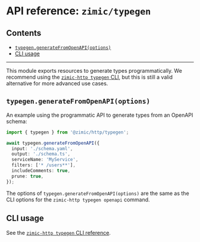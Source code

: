 # API reference: `zimic/typegen` <!-- omit from toc -->

## Contents <!-- omit from toc -->

- [`typegen.generateFromOpenAPI(options)`](#typegengeneratefromopenapioptions)
- [CLI usage](#cli-usage)

---

This module exports resources to generate types programmatically. We recommend using the
[`zimic-http typegen` CLI](cli‐zimic‐typegen), but this is still a valid alternative for more advanced use cases.

## `typegen.generateFromOpenAPI(options)`

An example using the programmatic API to generate types from an OpenAPI schema:

```ts
import { typegen } from '@zimic/http/typegen';

await typegen.generateFromOpenAPI({
  input: './schema.yaml',
  output: './schema.ts',
  serviceName: 'MyService',
  filters: ['* /users**'],
  includeComments: true,
  prune: true,
});
```

The options of `typegen.generateFromOpenAPI(options)` are the same as the CLI options for the
`zimic-http typegen openapi` command.

## CLI usage

See the [`zimic-http typegen` CLI reference](cli‐zimic‐typegen).
